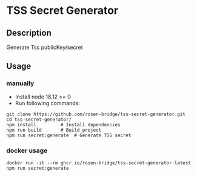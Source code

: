 # TSS Secret Generator
## Description

Generate Tss publicKey/secret

## Usage

### manually
- Install node 18.12 >= 0
- Run following commands:
```shell
git clone https://github.com/rosen-bridge/tss-secret-generator.git
cd tss-secret-generator/
npm install         # Install dependencies
npm run build       # Build project
npm run secret:generate  # Generate TSS secret
```

### docker usage
```shell
docker run -it --rm ghcr.io/rosen-bridge/tss-secret-generator:latest npm run secret:generate
```
